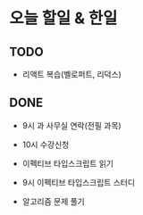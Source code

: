 # 오늘 할일 & 한일

## TODO

- 리액트 복습(벨로퍼트, 리덕스)

## DONE

- 9시 과 사무실 연락(전필 과목)

- 10시 수강신청

- 이펙티브 타입스크립트 읽기

- 9시 이펙티브 타입스크립트 스터디

- 알고리즘 문제 풀기
